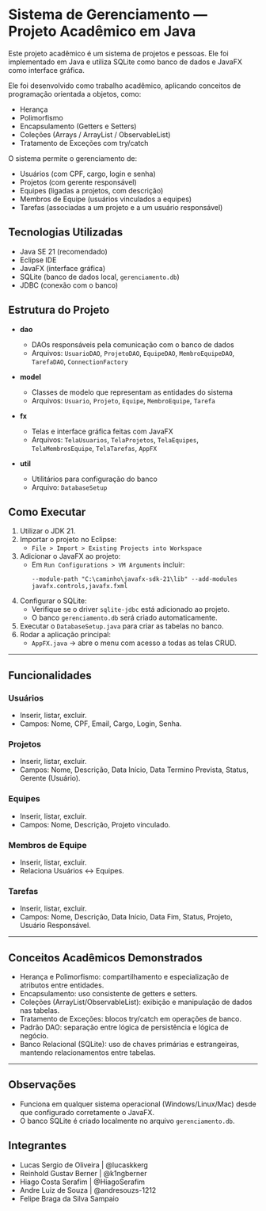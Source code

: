 # Sistema de Gerenciamento — Projeto Acadêmico em Java
Este projeto acadêmico é um sistema de projetos e pessoas. Ele foi implementado em Java e utiliza SQLite como banco de dados e JavaFX como interface gráfica. 

Ele foi desenvolvido como trabalho acadêmico, aplicando conceitos de programação orientada a objetos, como:  
- Herança  
- Polimorfismo  
- Encapsulamento (Getters e Setters)  
- Coleções (Arrays / ArrayList / ObservableList)  
- Tratamento de Exceções com try/catch  

O sistema permite o gerenciamento de:  
- Usuários (com CPF, cargo, login e senha)  
- Projetos (com gerente responsável)  
- Equipes (ligadas a projetos, com descrição)  
- Membros de Equipe (usuários vinculados a equipes)  
- Tarefas (associadas a um projeto e a um usuário responsável)  


## Tecnologias Utilizadas
- Java SE 21 (recomendado)  
- Eclipse IDE  
- JavaFX (interface gráfica)  
- SQLite (banco de dados local, `gerenciamento.db`)  
- JDBC (conexão com o banco)  


## Estrutura do Projeto
- **dao**  
  - DAOs responsáveis pela comunicação com o banco de dados  
  - Arquivos: `UsuarioDAO`, `ProjetoDAO`, `EquipeDAO`, `MembroEquipeDAO`, `TarefaDAO`, `ConnectionFactory`  

- **model**  
  - Classes de modelo que representam as entidades do sistema  
  - Arquivos: `Usuario`, `Projeto`, `Equipe`, `MembroEquipe`, `Tarefa`  

- **fx**  
  - Telas e interface gráfica feitas com JavaFX  
  - Arquivos: `TelaUsuarios`, `TelaProjetos`, `TelaEquipes`, `TelaMembrosEquipe`, `TelaTarefas`, `AppFX`  

- **util**  
  - Utilitários para configuração do banco  
  - Arquivo: `DatabaseSetup`  

## Como Executar
1. Utilizar o JDK 21.  
2. Importar o projeto no Eclipse:  
   - `File > Import > Existing Projects into Workspace`  
3. Adicionar o JavaFX ao projeto:  
   - Em `Run Configurations > VM Arguments` incluir:  
     ```
     --module-path "C:\caminho\javafx-sdk-21\lib" --add-modules javafx.controls,javafx.fxml
     ```
4. Configurar o SQLite:  
   - Verifique se o driver `sqlite-jdbc` está adicionado ao projeto.  
   - O banco `gerenciamento.db` será criado automaticamente.  
5. Executar o `DatabaseSetup.java` para criar as tabelas no banco.  
6. Rodar a aplicação principal:  
   - `AppFX.java` → abre o menu com acesso a todas as telas CRUD.  

---

## Funcionalidades

### Usuários
- Inserir, listar, excluir.  
- Campos: Nome, CPF, Email, Cargo, Login, Senha.  

### Projetos
- Inserir, listar, excluir.  
- Campos: Nome, Descrição, Data Início, Data Termino Prevista, Status, Gerente (Usuário).  

### Equipes
- Inserir, listar, excluir.  
- Campos: Nome, Descrição, Projeto vinculado.  

### Membros de Equipe
- Inserir, listar, excluir.  
- Relaciona Usuários ↔ Equipes.  

### Tarefas
- Inserir, listar, excluir.  
- Campos: Nome, Descrição, Data Início, Data Fim, Status, Projeto, Usuário Responsável.  

---

## Conceitos Acadêmicos Demonstrados
- Herança e Polimorfismo: compartilhamento e especialização de atributos entre entidades.  
- Encapsulamento: uso consistente de getters e setters.  
- Coleções (ArrayList/ObservableList): exibição e manipulação de dados nas tabelas.  
- Tratamento de Exceções: blocos try/catch em operações de banco.  
- Padrão DAO: separação entre lógica de persistência e lógica de negócio.  
- Banco Relacional (SQLite): uso de chaves primárias e estrangeiras, mantendo relacionamentos entre tabelas.  

---

## Observações 
- Funciona em qualquer sistema operacional (Windows/Linux/Mac) desde que configurado corretamente o JavaFX.  
- O banco SQLite é criado localmente no arquivo `gerenciamento.db`.

## Integrantes

- Lucas Sergio de Oliveira | @lucaskkerg
- Reinhold Gustav Berner | @k1ngberner
- Hiago Costa Serafim | @HiagoSerafim
- Andre Luiz de Souza | @andresouzs-1212
- Felipe Braga da Silva Sampaio

